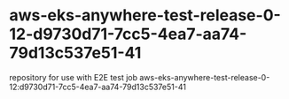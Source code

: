 # aws-eks-anywhere-test-release-0-12-d9730d71-7cc5-4ea7-aa74-79d13c537e51-41
repository for use with E2E test job aws-eks-anywhere-test-release-0-12:d9730d71-7cc5-4ea7-aa74-79d13c537e51-41
